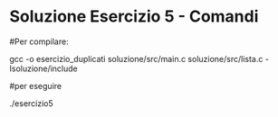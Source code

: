 # Soluzione Esercizio 5 - Comandi

#Per compilare:

gcc -o esercizio_duplicati soluzione/src/main.c soluzione/src/lista.c -Isoluzione/include


#per eseguire

./esercizio5